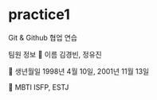 # practice1
Git &amp; Github 협업 연습

팀원 정보
🏓 이름 
김경빈, 정유진

🏓 생년월일
1998년 4월 10일, 2001년 11월 13일

🏓 MBTI
ISFP, ESTJ

